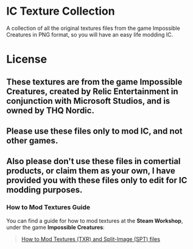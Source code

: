 # IC Texture Collection
A collection of all the original textures files from the game Impossible Creatures in PNG format, so you will have an easy life modding IC.

# License
## These textures are from the game Impossible Creatures, created by Relic Entertainment in conjunction with Microsoft Studios, and is owned by THQ Nordic.
## Please use these files only to mod IC, and not other games.
## Also please don't use these files in comertial products, or claim them as your own, I have provided you with these files only to edit for IC modding purposes.

### How to Mod Textures Guide
You can find a guide for how to mod textures at the **Steam Workshop**, under the game **Impossible Creatures**:
> [How to Mod Textures (TXR) and Split-Image (SPT) files](https://steamcommunity.com/sharedfiles/filedetails/?id=2177081210/)
